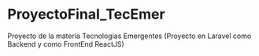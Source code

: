 # ProyectoFinal_TecEmer
Proyecto de la materia Tecnologias Emergentes (Proyecto en Laravel como Backend y como FrontEnd ReactJS)

